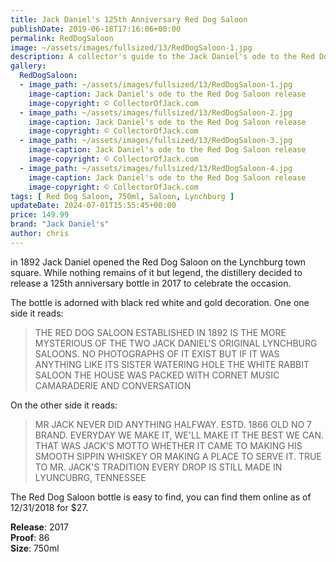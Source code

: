 ```yaml
---
title: Jack Daniel's 125th Anniversary Red Dog Saloon
publishDate: 2019-06-18T17:16:06+00:00
permalink: RedDogSaloon
image: ~/assets/images/fullsized/13/RedDogSaloon-1.jpg
description: A collector's guide to the Jack Daniel's ode to the Red Dog Saloon release
gallery:
  RedDogSaloon:
  - image_path: ~/assets/images/fullsized/13/RedDogSaloon-1.jpg
    image-caption: Jack Daniel's ode to the Red Dog Saloon release
    image-copyright: © CollectorOfJack.com
  - image_path: ~/assets/images/fullsized/13/RedDogSaloon-2.jpg
    image-caption: Jack Daniel's ode to the Red Dog Saloon release
    image-copyright: © CollectorOfJack.com
  - image_path: ~/assets/images/fullsized/13/RedDogSaloon-3.jpg
    image-caption: Jack Daniel's ode to the Red Dog Saloon release
    image-copyright: © CollectorOfJack.com
  - image_path: ~/assets/images/fullsized/13/RedDogSaloon-4.jpg
    image-caption: Jack Daniel's ode to the Red Dog Saloon release
    image-copyright: © CollectorOfJack.com
tags: [ Red Dog Saloon, 750ml, Saloon, Lynchburg ]
updateDate: 2024-07-01T15:55:45+00:00
price: 149.99
brand: "Jack Daniel's"
author: chris
---
```

in 1892 Jack Daniel opened the Red Dog Saloon on the Lynchburg town square. While nothing remains of it but legend, the distillery decided to release a 125th anniversary bottle in 2017 to celebrate the occasion.    
   
The bottle is adorned with black red white and gold decoration. One one side it reads:   

> THE RED DOG SALOON ESTABLISHED IN 1892 IS THE MORE MYSTERIOUS OF THE TWO JACK DANIEL'S ORIGINAL LYNCHBURG SALOONS. NO PHOTOGRAPHS OF IT EXIST BUT IF IT WAS ANYTHING LIKE ITS SISTER WATERING HOLE THE WHITE RABBIT SALOON THE HOUSE WAS PACKED WITH CORNET MUSIC CAMARADERIE AND CONVERSATION

On the other side it reads:   
> MR JACK NEVER DID ANYTHING HALFWAY. ESTD. 1866 OLD NO 7 BRAND. EVERYDAY WE MAKE IT, WE'LL MAKE IT THE BEST WE CAN. THAT WAS JACK'S MOTTO WHETHER IT CAME TO MAKING HIS SMOOTH SIPPIN WHISKEY OR MAKING A PLACE TO SERVE IT. TRUE TO MR. JACK'S TRADITION EVERY DROP IS STILL MADE IN LYUNCUBRG, TENNESSEE
   
The Red Dog Saloon bottle is easy to find, you can find them online as of 12/31/2018 for $27.   
  
**Release**: 2017   
**Proof**: 86   
**Size**: 750ml  


